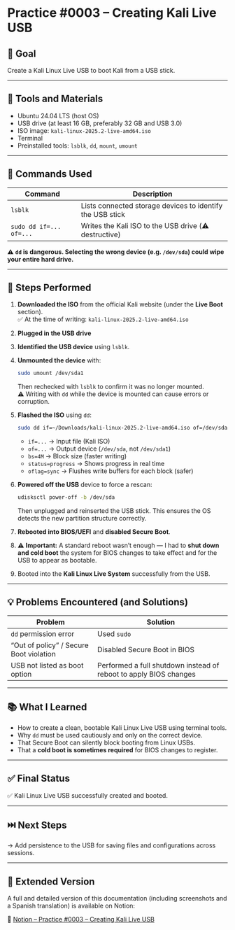 
# Practice #0003 – Creating Kali Live USB

## 🎯 Goal

Create a Kali Linux Live USB to boot Kali from a USB stick.

---

## 🔧 Tools and Materials

- Ubuntu 24.04 LTS (host OS)
- USB drive (at least 16 GB, preferably 32 GB and USB 3.0)
- ISO image: `kali-linux-2025.2-live-amd64.iso`
- Terminal
- Preinstalled tools: `lsblk`, `dd`, `mount`, `umount`

---

## 📘 Commands Used

| Command | Description |
| ------- | ----------- |
| `lsblk` | Lists connected storage devices to identify the USB stick |
| `sudo dd if=... of=...` | Writes the Kali ISO to the USB drive (⚠️ destructive) |

⚠️ **`dd` is dangerous. Selecting the wrong device (e.g. `/dev/sda`) could wipe your entire hard drive.**

---

## 📝 Steps Performed

1. **Downloaded the ISO** from the official Kali website (under the **Live Boot** section).  
   ✅ At the time of writing: `kali-linux-2025.2-live-amd64.iso`

2. **Plugged in the USB drive**

3. **Identified the USB device** using `lsblk`.

4. **Unmounted the device** with:  
   ```bash
   sudo umount /dev/sda1
   ```  
   Then rechecked with `lsblk` to confirm it was no longer mounted.  
   ⚠️ Writing with `dd` while the device is mounted can cause errors or corruption.

5. **Flashed the ISO** using `dd`:
   ```bash
   sudo dd if=~/Downloads/kali-linux-2025.2-live-amd64.iso of=/dev/sda bs=4M status=progress oflag=sync
   ```
   - `if=...` → Input file (Kali ISO)
   - `of=...` → Output device (`/dev/sda`, not `/dev/sda1`)
   - `bs=4M` → Block size (faster writing)
   - `status=progress` → Shows progress in real time
   - `oflag=sync` → Flushes write buffers for each block (safer)

6. **Powered off the USB** device to force a rescan:  
   ```bash
   udisksctl power-off -b /dev/sda
   ```  
   Then unplugged and reinserted the USB stick. This ensures the OS detects the new partition structure correctly.

7. **Rebooted into BIOS/UEFI** and **disabled Secure Boot**.

8. ⚠️ **Important:** A standard reboot wasn’t enough — I had to **shut down and cold boot** the system for BIOS changes to take effect and for the USB to appear as bootable.

9. Booted into the **Kali Linux Live System** successfully from the USB.

---

## 💡 Problems Encountered (and Solutions)

| Problem | Solution |
| ------- | -------- |
| `dd` permission error | Used `sudo` |
| “Out of policy” / Secure Boot violation | Disabled Secure Boot in BIOS |
| USB not listed as boot option | Performed a full shutdown instead of reboot to apply BIOS changes |

---

## 📚 What I Learned

- How to create a clean, bootable Kali Linux Live USB using terminal tools.
- Why `dd` must be used cautiously and only on the correct device.
- That Secure Boot can silently block booting from Linux USBs.
- That a **cold boot is sometimes required** for BIOS changes to register.

---

## ✅ Final Status

✅ Kali Linux Live USB successfully created and booted.

---

## ⏭️ Next Steps

→ Add persistence to the USB for saving files and configurations across sessions.

---

## 📘 Extended Version

A full and detailed version of this documentation (including screenshots and a Spanish translation) is available on Notion:

📎 [Notion – Practice #0003 – Creating Kali Live USB](https://www.notion.so/Practice-0003-2025-07-XX-Creating-Kali-Live-USB-229eb94034d980e18079ed8d666e4bca)
